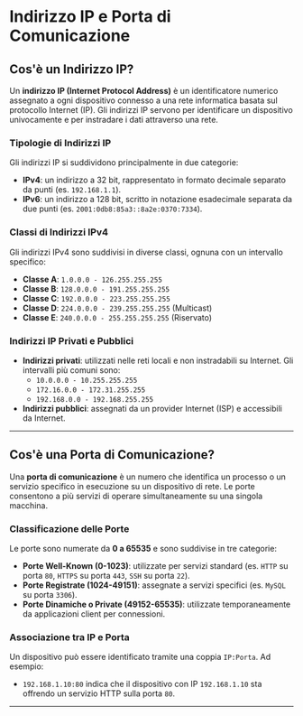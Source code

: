 # Indirizzo IP e Porta di Comunicazione

## Cos'è un Indirizzo IP?
Un **indirizzo IP (Internet Protocol Address)** è un identificatore numerico assegnato a ogni dispositivo connesso a una rete informatica basata sul protocollo Internet (IP). Gli indirizzi IP servono per identificare un dispositivo univocamente e per instradare i dati attraverso una rete.

### Tipologie di Indirizzi IP
Gli indirizzi IP si suddividono principalmente in due categorie:
- **IPv4**: un indirizzo a 32 bit, rappresentato in formato decimale separato da punti (es. `192.168.1.1`).
- **IPv6**: un indirizzo a 128 bit, scritto in notazione esadecimale separata da due punti (es. `2001:0db8:85a3::8a2e:0370:7334`).

### Classi di Indirizzi IPv4
Gli indirizzi IPv4 sono suddivisi in diverse classi, ognuna con un intervallo specifico:
- **Classe A**: `1.0.0.0 - 126.255.255.255`
- **Classe B**: `128.0.0.0 - 191.255.255.255`
- **Classe C**: `192.0.0.0 - 223.255.255.255`
- **Classe D**: `224.0.0.0 - 239.255.255.255` (Multicast)
- **Classe E**: `240.0.0.0 - 255.255.255.255` (Riservato)

### Indirizzi IP Privati e Pubblici
- **Indirizzi privati**: utilizzati nelle reti locali e non instradabili su Internet. Gli intervalli più comuni sono:
  - `10.0.0.0 - 10.255.255.255`
  - `172.16.0.0 - 172.31.255.255`
  - `192.168.0.0 - 192.168.255.255`
- **Indirizzi pubblici**: assegnati da un provider Internet (ISP) e accessibili da Internet.

---

## Cos'è una Porta di Comunicazione?
Una **porta di comunicazione** è un numero che identifica un processo o un servizio specifico in esecuzione su un dispositivo di rete. Le porte consentono a più servizi di operare simultaneamente su una singola macchina.

### Classificazione delle Porte
Le porte sono numerate da **0 a 65535** e sono suddivise in tre categorie:
- **Porte Well-Known (0-1023)**: utilizzate per servizi standard (es. `HTTP` su porta `80`, `HTTPS` su porta `443`, `SSH` su porta `22`).
- **Porte Registrate (1024-49151)**: assegnate a servizi specifici (es. `MySQL` su porta `3306`).
- **Porte Dinamiche o Private (49152-65535)**: utilizzate temporaneamente da applicazioni client per connessioni.

### Associazione tra IP e Porta
Un dispositivo può essere identificato tramite una coppia `IP:Porta`. Ad esempio:
- `192.168.1.10:80` indica che il dispositivo con IP `192.168.1.10` sta offrendo un servizio HTTP sulla porta `80`.

---
